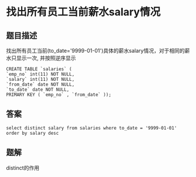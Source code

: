 <!--
 * @Author: your name
 * @Date: 2020-09-21 17:24:24
 * @LastEditTime: 2020-09-25 10:14:47
 * @LastEditors: your name
 * @Description: In User Settings Edit
 * @FilePath: \database-sql-combat\8.找出所有员工当前薪水salary情况.md
-->
# 找出所有员工当前薪水salary情况

## 题目描述

找出所有员工当前(to_date='9999-01-01')具体的薪水salary情况，对于相同的薪水只显示一次, 并按照逆序显示

``` mysql
CREATE TABLE `salaries` (
`emp_no` int(11) NOT NULL,
`salary` int(11) NOT NULL,
`from_date` date NOT NULL,
`to_date` date NOT NULL,
PRIMARY KEY ( `emp_no` , `from_date` ));
```

## 答案

``` mysql
select distinct salary from salaries where to_date = '9999-01-01' order by salary desc
```

## 题解

distinct的作用
